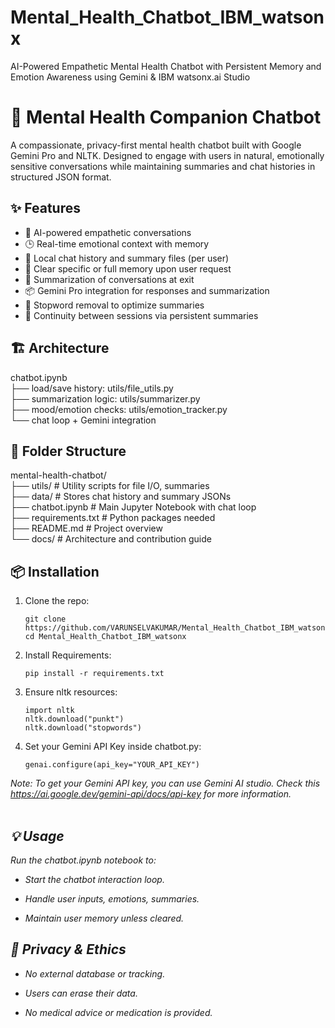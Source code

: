 # Mental_Health_Chatbot_IBM_watsonx
AI-Powered Empathetic Mental Health Chatbot with Persistent Memory and Emotion Awareness using Gemini &amp; IBM watsonx.ai Studio
# 🧠 Mental Health Companion Chatbot

A compassionate, privacy-first mental health chatbot built with Google Gemini Pro and NLTK. Designed to engage with users in natural, emotionally sensitive conversations while maintaining summaries and chat histories in structured JSON format.

## ✨ Features

- 🧠 AI-powered empathetic conversations
- 🕒 Real-time emotional context with memory
- 📁 Local chat history and summary files (per user)
- 🧹 Clear specific or full memory upon user request
- 💬 Summarization of conversations at exit
- 📦 Gemini Pro integration for responses and summarization
- 🧹 Stopword removal to optimize summaries
- 🔁 Continuity between sessions via persistent summaries

## 🏗️ Architecture

chatbot.ipynb<br>
├── load/save history: utils/file_utils.py<br>
├── summarization logic: utils/summarizer.py<br>
├── mood/emotion checks: utils/emotion_tracker.py<br>
└── chat loop + Gemini integration<br>

## 📂 Folder Structure

mental-health-chatbot/<br>
├── utils/ # Utility scripts for file I/O, summaries<br>
├── data/ # Stores chat history and summary JSONs<br>
├── chatbot.ipynb # Main Jupyter Notebook with chat loop<br>
├── requirements.txt # Python packages needed<br>
├── README.md # Project overview<br>
└── docs/ # Architecture and contribution guide


## 📦 Installation

1. Clone the repo:
   ```
   git clone https://github.com/VARUNSELVAKUMAR/Mental_Health_Chatbot_IBM_watsonx.git<br>
   cd Mental_Health_Chatbot_IBM_watsonx

3. Install Requirements:
   ```
   pip install -r requirements.txt

5. Ensure nltk resources:
   ```
   import nltk
   nltk.download("punkt")
   nltk.download("stopwords")

7. Set your Gemini API Key inside chatbot.py:
   ```
   genai.configure(api_key="YOUR_API_KEY")
<i>  Note: To get your Gemini API key, you can use Gemini AI studio. Check this https://ai.google.dev/gemini-api/docs/api-key for more information.<i>
<br>
<br>
## 💡 Usage

Run the chatbot.ipynb notebook to:

   * Start the chatbot interaction loop.

   * Handle user inputs, emotions, summaries.

   * Maintain user memory unless cleared.

## 🔐 Privacy & Ethics

   * No external database or tracking.

   * Users can erase their data.

   * No medical advice or medication is provided.






